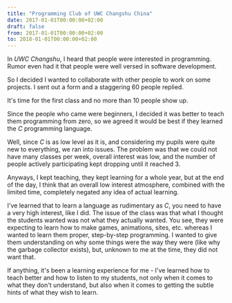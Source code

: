 ```yaml
---
title: "Programming Club of UWC Changshu China"
date: 2017-01-01T00:00:00+02:00
draft: false
from: 2017-01-01T00:00:00+02:00
to: 2018-01-01T00:00:00+02:00
---
```


In _UWC Changshu_, I heard that people were interested in programming. Rumor
even had it that people were well versed in software development.

So I decided I wanted to collaborate with other people to work on some
projects. I sent out a form and a staggering 60 people replied.

It's time for the first class and no more than 10 people show up.

Since the people who came were beginners, I decided it was better to teach them
programming from zero, so we agreed it would be best if they learned the _C_
programming language.

Well, since _C_ is as low level as it is, and considering my pupils were quite
new to everything, we ran into issues. The problem was that we could not have
many classes per week, overall interest was low, and the number of people
actively participating kept dropping until it reached 3.

Anyways, I kept teaching, they kept learning for a whole year, but at the end
of the day, I think that an overall low interest atmosphere, combined with the
limited time, completely negated any idea of actual learning.

I've learned that to learn a language as rudimentary as _C_, you need to have a
very high interest, like I did. The issue of the class was that what I thought
the students wanted was not what they actually wanted. You see, they were
expecting to learn how to make games, animations, sites, etc. whereas I wanted
to learn them proper, step-by-step programming. I wanted to give them
understanding on why some things were the way they were (like why the garbage
collector exists), but, unknown to me at the time, they did not want that.

If anything, it's been a learning experience for me - I've learned how to teach
better and how to listen to my students, not only when it comes to what they
don't understand, but also when it comes to getting the subtle hints of what
they wish to learn.
